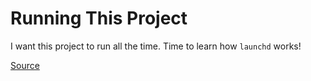 # Running This Project

I want this project to run all the time. Time to learn how `launchd` works!

[Source](https://stackoverflow.com/questions/6442364/running-script-upon-login-mac/13372744#13372744)

